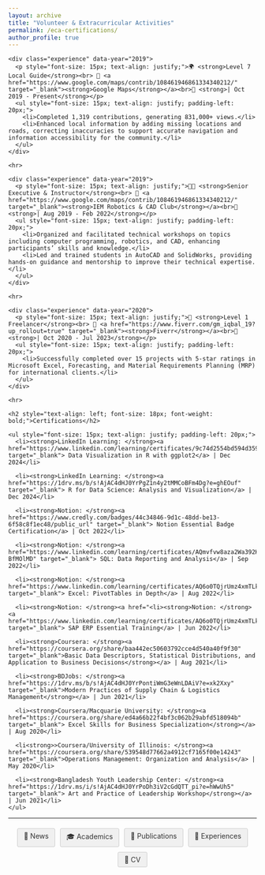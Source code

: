 ```yaml
---
layout: archive
title: "Volunteer & Extracurricular Activities"
permalink: /eca-certifications/
author_profile: true
---
```


<div class="main-content">
  <div id="eca-certifications">
    <!-- <h2 style="text-align: left; font-size: 18px; font-weight: bold;">VOLUNTEER & CO-CURRICULAR EXPERIENCES</h2> -->

    <div class="experience" data-year="2019">
      <p style="font-size: 15px; text-align: justify;">🌍 <strong>Level 7 Local Guide</strong><br> 🏢 <a href="https://www.google.com/maps/contrib/108461946861334340212/" target="_blank"><strong>Google Maps</strong></a><br>📅 <strong>| Oct 2019 - Present</strong></p>
      <ul style="font-size: 15px; text-align: justify; padding-left: 20px;">
        <li>Completed 1,319 contributions, generating 831,000+ views.</li>
        <li>Enhanced local information by adding missing locations and roads, correcting inaccuracies to support accurate navigation and information accessibility for the community.</li>
      </ul>
    </div>

    <hr>

    <div class="experience" data-year="2019">
      <p style="font-size: 15px; text-align: justify;">🧑‍🏫 <strong>Senior Executive & Instructor</strong><br> 🏢 <a href="https://www.google.com/maps/contrib/108461946861334340212/" target="_blank"><strong>IEM Robotics & CAD Club</strong></a><br>📅 <strong>| Aug 2019 - Feb 2022</strong></p>
      <ul style="font-size: 15px; text-align: justify; padding-left: 20px;">
        <li>Organized and facilitated technical workshops on topics including computer programming, robotics, and CAD, enhancing participants’ skills and knowledge.</li>
        <li>Led and trained students in AutoCAD and SolidWorks, providing hands-on guidance and mentorship to improve their technical expertise.</li>
      </ul>
    </div>

    <hr>

    <div class="experience" data-year="2020">
      <p style="font-size: 15px; text-align: justify;">💼 <strong>Level 1 Freelancer</strong><br> 🏢 <a href="https://www.fiverr.com/gm_iqbal_19?up_rollout=true" target="_blank"><strong>Fiverr</strong></a><br>📅 <strong>| Oct 2020 - Jul 2023</strong></p>
      <ul style="font-size: 15px; text-align: justify; padding-left: 20px;">
        <li>Successfully completed over 15 projects with 5-star ratings in Microsoft Excel, Forecasting, and Material Requirements Planning (MRP) for international clients.</li>
      </ul>
    </div>

    <hr>

    <h2 style="text-align: left; font-size: 18px; font-weight: bold;">Certifications</h2>

    <ul style="font-size: 15px; text-align: justify; padding-left: 20px;">
      <li><strong>LinkedIn Learning: </strong><a href="https://www.linkedin.com/learning/certificates/9c74d2554bd594d359a150e175720d0edd5cc934858b5eaecd296898585fb19f" target="_blank"> Data Visualization in R with ggplot2</a> | Dec 2024</li>

      <li><strong>LinkedIn Learning: </strong><a href="https://1drv.ms/b/s!AjAC4dHJ0YrPgZ1n4y2tMMCoBFm4Dg?e=ghEOuf" target="_blank"> R for Data Science: Analysis and Visualization</a> | Dec 2024</li>

      <li><strong>Notion: </strong><a href="https://www.credly.com/badges/44c34846-9d1c-48dd-be13-6f58c8f1ec48/public_url" target="_blank"> Notion Essential Badge Certification</a> | Oct 2022</li>

      <li><strong>Notion: </strong><a href="https://www.linkedin.com/learning/certificates/AQmvfvw8aza2Wa392HT_-BfMOlMD" target="_blank"> SQL: Data Reporting and Analysis</a> | Sep 2022</li>

      <li><strong>Notion: </strong><a href="https://www.linkedin.com/learning/certificates/AQ6o0TQjrUmz4xmTLk4bfF6sd0XW" target="_blank"> Excel: PivotTables in Depth</a> | Aug 2022</li>

      <li><strong>Notion: </strong><a href="<li><strong>Notion: </strong><a href="https://www.linkedin.com/learning/certificates/AQ6o0TQjrUmz4xmTLk4bfF6sd0XW" target="_blank"> SAP ERP Essential Training</a> | Jun 2022</li>

      <li><strong>Coursera: </strong><a href="https://coursera.org/share/baa442ec50603792cce4d540a40f9f30" target="_blank">Basic Data Descriptors, Statistical Distributions, and Application to Business Decisions</strong></a> | Aug 2021</li>

      <li><strong>BDJobs: </strong><a href="https://1drv.ms/b/s!AjAC4dHJ0YrPontiWmG3eWnLDAiV?e=xk2Xxy" target="_blank">Modern Practices of Supply Chain & Logistics Management</strong></a> | Jun 2021</li>

      <li><strong>Coursera/Macquarie University: </strong><a href="https://coursera.org/share/ed4a66b22f4bf3c062b29abfd518094b" target="_blank"> Excel Skills for Business Specialization</strong></a> | Aug 2020</li>

      <li<strong>>Coursera/University of Illinois: </strong><a href="https://coursera.org/share/539548d77662a4912cf7165f00e14243" target="_blank">Operations Management: Organization and Analysis</a> | May 2020</li>

      <li><strong>Bangladesh Youth Leadership Center: </strong><a href="https://1drv.ms/i/s!AjAC4dHJ0YrPoDh3iV2cGdQTT_pi?e=hWwUh5" target="_blank"> Art and Practice of Leadership Workshop</strong></a> | Jun 2021</li>
    </ul>
  </div>
</div>
<hr>

<div style="display: flex; justify-content: center; gap: 10px; flex-wrap: wrap; margin: 20px 0;">
  <a href="/news/" style="padding: 6px 12px; text-decoration: none; background: #f0f0f0; color: #333; border-radius: 3px; font-size: 14px; transition: all 0.3s; border: 1px solid #ccc;">📢 News</a>
  <a href="/academics/" style="padding: 6px 12px; text-decoration: none; background: #f0f0f0; color: #333; border-radius: 3px; font-size: 14px; transition: all 0.3s; border: 1px solid #ccc;">🎓 Academics</a>
  <a href="/publications/" style="padding: 6px 12px; text-decoration: none; background: #f0f0f0; color: #333; border-radius: 3px; font-size: 14px; transition: all 0.3s; border: 1px solid #ccc;">📝 Publications</a>
  <a href="/experience/" style="padding: 6px 12px; text-decoration: none; background: #f0f0f0; color: #333; border-radius: 3px; font-size: 14px; transition: all 0.3s; border: 1px solid #ccc;">💼 Experiences</a>
  <a href="/files/GM_Iqbal_Academic_CV.pdf" style="padding: 6px 12px; text-decoration: none; background: #f0f0f0; color: #333; border-radius: 3px; font-size: 14px; transition: all 0.3s; border: 1px solid #ccc;">🔖 CV</a>
</div>